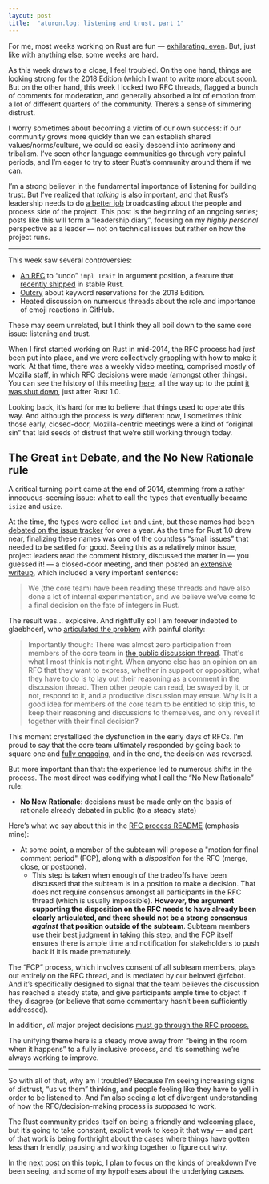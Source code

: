 ```yaml
---
layout: post
title:  "aturon.log: listening and trust, part 1"
---
```


For me, most weeks working on Rust are fun — [exhilarating, even](http://aturon.github.io/2018/02/09/amazing-week/). But, just like with anything else, some weeks are hard.

As this week draws to a close, I feel troubled. On the one hand, things are looking strong for the 2018 Edition (which I want to write more about soon). But on the other hand, this week I locked two RFC threads, flagged a bunch of comments for moderation, and generally absorbed a lot of emotion from a lot of different quarters of the community. There’s a sense of simmering distrust.

I worry sometimes about becoming a victim of our own success: if our community grows more quickly than we can establish shared values/norms/culture, we could so easily descend into acrimony and tribalism. I’ve seen other language communities go through very painful periods, and I’m eager to try to steer Rust’s community around them if we can.

I’m a strong believer in the fundamental importance of listening for building trust. But I’ve realized that *talking* is also important, and that Rust’s leadership needs to do [a better job](https://internals.rust-lang.org/t/fortifying-the-process-against-feature-bloat/7608/29?u=aturon) broadcasting about the people and process side of the project. This post is the beginning of an ongoing series; posts like this will form a “leadership diary”, focusing on my *highly personal* perspective as a leader — not on technical issues but rather on how the project runs.

----------

This week saw several controversies:


- [An RFC](https://github.com/rust-lang/rfcs/pull/2444) to “undo” `impl Trait` in argument position, a feature that [recently shipped](https://blog.rust-lang.org/2018/05/10/Rust-1.26.html) in stable Rust.
- [Outcry](https://github.com/rust-lang/rfcs/pull/2441#issuecomment-390406492) about keyword reservations for the 2018 Edition.
- Heated discussion on numerous threads about the role and importance of emoji reactions in GitHub.

These may seem unrelated, but I think they all boil down to the same core issue: listening and trust.

When I first started working on Rust in mid-2014, the RFC process had *just* been put into place, and we were collectively grappling with how to make it work. At that time, there was a weekly video meeting, comprised mostly of Mozilla staff, in which RFC decisions were made (amongst other things). You can see the history of this meeting [here](https://github.com/rust-lang/meeting-minutes/tree/master/weekly-meetings), all the way up to the point [it was shut down](https://github.com/rust-lang/meeting-minutes/blob/master/weekly-meetings/2015-05-26.md#future-of-weekly-meeting), just after Rust 1.0.

Looking back, it’s hard for me to believe that things used to operate this way. And although the process is *very* different now, I sometimes think those early, closed-door, Mozilla-centric meetings were a kind of “original sin” that laid seeds of distrust that we’re still working through today.

## The Great `int` Debate, and the No New Rationale rule

A critical turning point came at the end of 2014, stemming from a rather innocuous-seeming issue: what to call the types that eventually became `isize` and `usize`.

At the time, the types were called `int` and `uint`, but these names had been [debated on the issue tracker](https://github.com/rust-lang/rust/issues/9940) for over a year. As the time for Rust 1.0 drew near, finalizing these names was one of the countless “small issues” that needed to be settled for good. Seeing this as a relatively minor issue, project leaders read the comment history, discussed the matter in — you guessed it! — a closed-door meeting, and then posted an [extensive writeup](https://internals.rust-lang.org/t/a-tale-of-twos-complement/1062), which included a very important sentence:


> We (the core team) have been reading these threads and have also done a lot of internal experimentation, and we believe we’ve come to a final decision on the fate of integers in Rust.

The result was... explosive. And rightfully so! I am forever indebted to glaebhoerl, who [articulated the problem](https://www.reddit.com/r/rust/comments/2qmeeq/rfc_rename_intuint_to_intxuintx/cn8ugag/) with painful clarity:


> Importantly though: There was almost zero participation from members of the core team in [the public discussion thread](https://github.com/rust-lang/rfcs/pull/464). That's what I most think is not right. When anyone else has an opinion on an RFC that they want to express, whether in support or opposition, what they have to do is to lay out their reasoning as a comment in the discussion thread. Then other people can read, be swayed by it, or not, respond to it, and a productive discussion may ensue. Why is it a good idea for members of the core team to be entitled to skip this, to keep their reasoning and discussions to themselves, and only reveal it together with their final decision?

This moment crystallized the dysfunction in the early days of RFCs. I’m proud to say that the core team ultimately responded by going back to square one and [fully engaging](https://internals.rust-lang.org/t/restarting-the-int-uint-discussion/1131), and in the end, the decision was reversed.

But more important than that: the experience led to numerous shifts in the process. The most direct was codifying what I call the “No New Rationale” rule:


- **No New Rationale**: decisions must be made only on the basis of rationale already debated in public (to a steady state)

Here’s what we say about this in the [RFC process README](https://github.com/rust-lang/rfcs) (emphasis mine):


- At some point, a member of the subteam will propose a "motion for final comment period" (FCP), along with a *disposition* for the RFC (merge, close, or postpone).
  - This step is taken when enough of the tradeoffs have been discussed that the subteam is in a position to make a decision. That does not require consensus amongst all participants in the RFC thread (which is usually impossible). **However, the argument supporting the disposition on the RFC needs to have already been clearly articulated, and there should not be a strong consensus** ***against*** **that position outside of the subteam**. Subteam members use their best judgment in taking this step, and the FCP itself ensures there is ample time and notification for stakeholders to push back if it is made prematurely.

The “FCP” process, which involves consent of all subteam members, plays out entirely on the RFC thread, and is mediated by our beloved @rfcbot. And it’s specifically designed to signal that the team believes the discussion has reached a steady state, and give participants ample time to object if they disagree (or believe that some commentary hasn’t been sufficiently addressed).

In addition, *all* major project decisions [must go through the RFC process.](https://github.com/rust-lang/rfcs#when-you-need-to-follow-this-process)

The unifying theme here is a steady move away from “being in the room when it happens” to a fully inclusive process, and it’s something we’re always working to improve.

----------

So with all of that, why am I troubled? Because I’m seeing increasing signs of distrust, “us vs them” thinking, and people feeling like they have to yell in order to be listened to. And I’m also seeing a lot of divergent understanding of how the RFC/decision-making process is *supposed* to work.

The Rust community prides itself on being a friendly and welcoming place, but it’s going to take constant, explicit work to keep it that way — and part of that work is being forthright about the cases where things have gotten less than friendly, pausing and working together to figure out why.

In the [next post](http://aturon.github.io/2018/06/02/listening-part-2/) on this topic, I plan to focus on the kinds of breakdown I’ve been seeing, and some of my hypotheses about the underlying causes.
